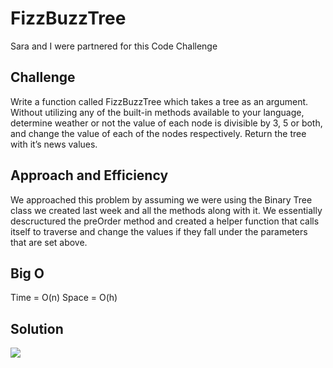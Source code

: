 # FizzBuzzTree
Sara and I were partnered for this Code Challenge

## Challenge
 Write a function called FizzBuzzTree which takes a tree as an argument.
Without utilizing any of the built-in methods available to your language, determine weather or not the value of each node is divisible by 3, 5 or both, and change the value of each of the nodes respectively. Return the tree with it’s news values.

## Approach and Efficiency
We approached this problem by assuming we were using the Binary Tree class we created last week and all the methods along with it. We essentially descructured the preOrder method and created a helper function that calls itself to traverse and change the values if they fall under the parameters that are set above.

## Big O
Time = O(n)
Space = O(h)

## Solution
<img src="/assets/fizz-buzz-tree.jpg">